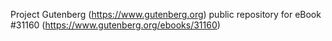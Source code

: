 Project Gutenberg (https://www.gutenberg.org) public repository for eBook #31160 (https://www.gutenberg.org/ebooks/31160)
